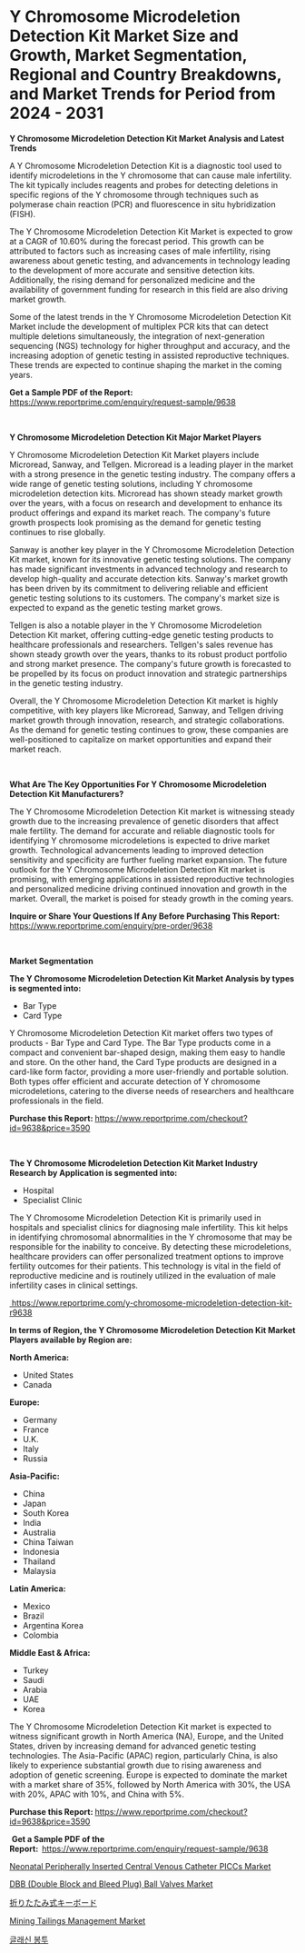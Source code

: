 <p><h1>Y Chromosome Microdeletion Detection Kit Market Size and Growth, Market Segmentation, Regional and Country Breakdowns, and Market Trends for Period from 2024 -  2031</h1></p><p><strong>Y Chromosome Microdeletion Detection Kit Market Analysis and Latest Trends</strong></p>
<p><p>A Y Chromosome Microdeletion Detection Kit is a diagnostic tool used to identify microdeletions in the Y chromosome that can cause male infertility. The kit typically includes reagents and probes for detecting deletions in specific regions of the Y chromosome through techniques such as polymerase chain reaction (PCR) and fluorescence in situ hybridization (FISH).</p><p>The Y Chromosome Microdeletion Detection Kit Market is expected to grow at a CAGR of 10.60% during the forecast period. This growth can be attributed to factors such as increasing cases of male infertility, rising awareness about genetic testing, and advancements in technology leading to the development of more accurate and sensitive detection kits. Additionally, the rising demand for personalized medicine and the availability of government funding for research in this field are also driving market growth.</p><p>Some of the latest trends in the Y Chromosome Microdeletion Detection Kit Market include the development of multiplex PCR kits that can detect multiple deletions simultaneously, the integration of next-generation sequencing (NGS) technology for higher throughput and accuracy, and the increasing adoption of genetic testing in assisted reproductive techniques. These trends are expected to continue shaping the market in the coming years.</p></p>
<p><strong>Get a Sample PDF of the Report:&nbsp;</strong> <a href="https://www.reportprime.com/enquiry/request-sample/9638">https://www.reportprime.com/enquiry/request-sample/9638</a></p>
<p>&nbsp;</p>
<p><strong>Y Chromosome Microdeletion Detection Kit Major Market Players</strong></p>
<p><p>Y Chromosome Microdeletion Detection Kit Market players include Microread, Sanway, and Tellgen. Microread is a leading player in the market with a strong presence in the genetic testing industry. The company offers a wide range of genetic testing solutions, including Y chromosome microdeletion detection kits. Microread has shown steady market growth over the years, with a focus on research and development to enhance its product offerings and expand its market reach. The company's future growth prospects look promising as the demand for genetic testing continues to rise globally.</p><p>Sanway is another key player in the Y Chromosome Microdeletion Detection Kit market, known for its innovative genetic testing solutions. The company has made significant investments in advanced technology and research to develop high-quality and accurate detection kits. Sanway's market growth has been driven by its commitment to delivering reliable and efficient genetic testing solutions to its customers. The company's market size is expected to expand as the genetic testing market grows.</p><p>Tellgen is also a notable player in the Y Chromosome Microdeletion Detection Kit market, offering cutting-edge genetic testing products to healthcare professionals and researchers. Tellgen's sales revenue has shown steady growth over the years, thanks to its robust product portfolio and strong market presence. The company's future growth is forecasted to be propelled by its focus on product innovation and strategic partnerships in the genetic testing industry.</p><p>Overall, the Y Chromosome Microdeletion Detection Kit market is highly competitive, with key players like Microread, Sanway, and Tellgen driving market growth through innovation, research, and strategic collaborations. As the demand for genetic testing continues to grow, these companies are well-positioned to capitalize on market opportunities and expand their market reach.</p></p>
<p>&nbsp;</p>
<p><strong>What Are The Key Opportunities For Y Chromosome Microdeletion Detection Kit Manufacturers?</strong></p>
<p><p>The Y Chromosome Microdeletion Detection Kit market is witnessing steady growth due to the increasing prevalence of genetic disorders that affect male fertility. The demand for accurate and reliable diagnostic tools for identifying Y chromosome microdeletions is expected to drive market growth. Technological advancements leading to improved detection sensitivity and specificity are further fueling market expansion. The future outlook for the Y Chromosome Microdeletion Detection Kit market is promising, with emerging applications in assisted reproductive technologies and personalized medicine driving continued innovation and growth in the market. Overall, the market is poised for steady growth in the coming years.</p></p>
<p><strong>Inquire or Share Your Questions If Any Before Purchasing This Report:</strong> <a href="https://www.reportprime.com/enquiry/pre-order/9638">https://www.reportprime.com/enquiry/pre-order/9638</a></p>
<p>&nbsp;</p>
<p><strong>Market Segmentation</strong></p>
<p><strong>The Y Chromosome Microdeletion Detection Kit Market Analysis by types is segmented into:</strong></p>
<p><ul><li>Bar Type</li><li>Card Type</li></ul></p>
<p><p>Y Chromosome Microdeletion Detection Kit market offers two types of products - Bar Type and Card Type. The Bar Type products come in a compact and convenient bar-shaped design, making them easy to handle and store. On the other hand, the Card Type products are designed in a card-like form factor, providing a more user-friendly and portable solution. Both types offer efficient and accurate detection of Y chromosome microdeletions, catering to the diverse needs of researchers and healthcare professionals in the field.</p></p>
<p><strong>Purchase this Report:&nbsp;</strong><a href="https://www.reportprime.com/checkout?id=9638&price=3590">https://www.reportprime.com/checkout?id=9638&price=3590</a></p>
<p>&nbsp;</p>
<p><strong>The Y Chromosome Microdeletion Detection Kit Market Industry Research by Application is segmented into:</strong></p>
<p><ul><li>Hospital</li><li>Specialist Clinic</li></ul></p>
<p><p>The Y Chromosome Microdeletion Detection Kit is primarily used in hospitals and specialist clinics for diagnosing male infertility. This kit helps in identifying chromosomal abnormalities in the Y chromosome that may be responsible for the inability to conceive. By detecting these microdeletions, healthcare providers can offer personalized treatment options to improve fertility outcomes for their patients. This technology is vital in the field of reproductive medicine and is routinely utilized in the evaluation of male infertility cases in clinical settings.</p></p>
<p><a href="https://www.reportprime.com/y-chromosome-microdeletion-detection-kit-r9638">&nbsp;https://www.reportprime.com/y-chromosome-microdeletion-detection-kit-r9638</a></p>
<p><strong>In terms of Region, the Y Chromosome Microdeletion Detection Kit Market Players available by Region are:</strong></p>
<p>
    <p> <strong> North America: </strong>
        <ul>
            <li>United States</li>
            <li>Canada</li>
        </ul>
        </p> 
    <p> <strong> Europe: </strong>
        <ul>
            <li>Germany</li>
            <li>France</li>
            <li>U.K.</li>
            <li>Italy</li>
            <li>Russia</li>
        </ul>
        </p> 
    <p> <strong> Asia-Pacific: </strong>
        <ul>
            <li>China</li>
            <li>Japan</li>
            <li>South Korea</li>
            <li>India</li>
            <li>Australia</li>
            <li>China Taiwan</li>
            <li>Indonesia</li>
            <li>Thailand</li>
            <li>Malaysia</li>
        </ul>
        </p> 
    <p> <strong> Latin America: </strong>
        <ul>
            <li>Mexico</li>
            <li>Brazil</li>
            <li>Argentina Korea</li>
            <li>Colombia</li>
        </ul>
        </p> 
    <p> <strong> Middle East & Africa: </strong>
        <ul>
            <li>Turkey</li>
            <li>Saudi</li>
            <li>Arabia</li>
            <li>UAE</li>
            <li>Korea</li>
        </ul>
    </p>
    </p>
<p><p>The Y Chromosome Microdeletion Detection Kit market is expected to witness significant growth in North America (NA), Europe, and the United States, driven by increasing demand for advanced genetic testing technologies. The Asia-Pacific (APAC) region, particularly China, is also likely to experience substantial growth due to rising awareness and adoption of genetic screening. Europe is expected to dominate the market with a market share of 35%, followed by North America with 30%, the USA with 20%, APAC with 10%, and China with 5%.</p></p>
<p><strong>Purchase this Report: </strong><a href="https://www.reportprime.com/checkout?id=9638&price=3590">https://www.reportprime.com/checkout?id=9638&price=3590</a></p>
<p>&nbsp;<strong>Get a Sample PDF of the Report:&nbsp;&nbsp;</strong><a href="https://www.reportprime.com/enquiry/request-sample/9638">https://www.reportprime.com/enquiry/request-sample/9638</a></p>
<p><strong></strong></p>
<p><p><a href="https://github.com/myacatherineblakecaczo9vcsw/Market-Research-Report-List-3/blob/main/neonatal-peripherally-inserted-central-venous-catheter-piccs-market.md">Neonatal Peripherally Inserted Central Venous Catheter PICCs Market</a></p><p><a href="https://medium.com/@kimvicki3211/dbb-double-block-and-bleed-plug-ball-valves-market-market-segmentation-geographical-regions-and-45c70ba16cb1">DBB (Double Block and Bleed Plug) Ball Valves Market</a></p><p><a href="https://medium.com/@dylanwright66/%E6%8A%98%E3%82%8A%E3%81%9F%E3%81%9F%E3%81%BF%E5%BC%8F%E3%82%AD%E3%83%BC%E3%83%9C%E3%83%BC%E3%83%89%E5%B8%82%E5%A0%B4%E3%81%AE%E8%A6%8F%E6%A8%A1-%E5%B8%82%E5%A0%B4%E3%82%BB%E3%82%B0%E3%83%A1%E3%83%B3%E3%83%86%E3%83%BC%E3%82%B7%E3%83%A7%E3%83%B3-%E5%B8%82%E5%A0%B4%E3%83%88%E3%83%AC%E3%83%B3%E3%83%89-%E6%88%90%E9%95%B7%E5%88%86%E6%9E%90%E3%81%AE%E4%BA%88%E6%B8%AC2031%E5%B9%B4%E3%81%BE%E3%81%A7-325226b8909b">折りたたみ式キーボード</a></p><p><a href="https://medium.com/@stevenlane654/global-mining-tailings-management-market-is-projected-to-grow-at-a-cagr-of-4-4-ea4d191a7f07">Mining Tailings Management Market</a></p><p><a href="https://medium.com/@juliastanley2022/%EA%B8%80%EB%A1%9C%EB%B2%8C-%EA%B8%80%EB%9D%BC%EC%8B%A0-%EB%B4%89%ED%88%AC-%EC%8B%9C%EC%9E%A5-%EC%A0%9C%ED%92%88-%EC%9C%A0%ED%98%95-%EC%98%A4%ED%94%88-%EC%97%94%EB%93%9C-%EC%84%BC%ED%84%B0-%EC%8B%AC-%EC%98%A4%ED%94%88-%EC%82%AC%EC%9D%B4%EB%93%9C-2-%EC%82%AC%EC%9D%B4%EB%93%9C-%EC%8B%AC-%EC%B5%9C%EC%A2%85-%EC%82%AC%EC%9A%A9%EC%9E%90-%EB%B0%8F-%EC%A7%80%EC%97%AD-%EB%B6%84%EC%84%9D-%EB%B0%8F-%EC%98%88%EC%B8%A1-2024-2031-f6d28121c39f">글래신 봉투</a></p></p>